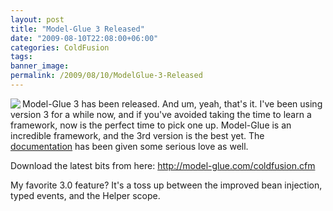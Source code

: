 ```yaml
---
layout: post
title: "Model-Glue 3 Released"
date: "2009-08-10T22:08:00+06:00"
categories: ColdFusion 
tags: 
banner_image: 
permalink: /2009/08/10/ModelGlue-3-Released
---
```


<img src="http://model-glue.com/images/mgTabletColdFusion.gif" align="left"> Model-Glue 3 has been released. And um, yeah, that's it. I've been using version 3 for a while now, and if you've avoided taking the time to learn a framework, now is the perfect time to pick one up. Model-Glue is an incredible framework, and the 3rd version is the best yet. The <a href="http://docs.model-glue.com/">documentation</a> has been given some serious love as well. 

Download the latest bits from here: <a href="http://model-glue.com/coldfusion.cfm">http://model-glue.com/coldfusion.cfm</a>

My favorite 3.0 feature? It's a toss up between the improved bean injection, typed events, and the Helper scope.

<br clear="left">